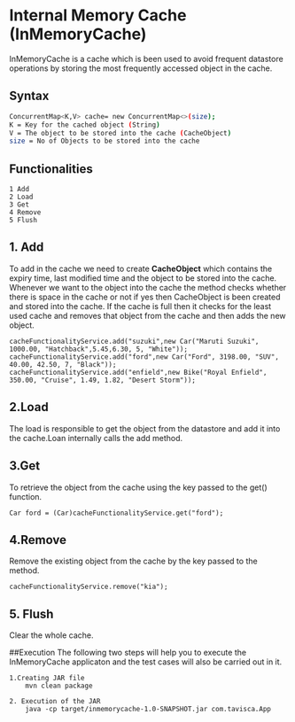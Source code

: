 # Internal Memory Cache (InMemoryCache)

InMemoryCache is a cache which is been used to avoid frequent datastore operations by storing the most frequently accessed object in the cache.
## Syntax

```bash
ConcurrentMap<K,V> cache= new ConcurrentMap<>(size);
K = Key for the cached object (String)
V = The object to be stored into the cache (CacheObject)
size = No of Objects to be stored into the cache
```

## Functionalities

```
1 Add
2 Load
3 Get
4 Remove
5 Flush
```

## 1. Add
 To add in the cache we need to create <b>CacheObject</b> which contains the expiry time, last modified time and the object to be stored into the cache. Whenever we want to the object into the cache the method checks whether there is space in the cache or not if yes then CacheObject is been created and stored into the cache. If the cache is full then it checks for the least used cache and removes that object from the cache and then adds the new object.
 
```
cacheFunctionalityService.add("suzuki",new Car("Maruti Suzuki", 1000.00, "Hatchback",5.45,6.30, 5, "White"));
cacheFunctionalityService.add("ford",new Car("Ford", 3198.00, "SUV", 40.00, 42.50, 7, "Black"));
cacheFunctionalityService.add("enfield",new Bike("Royal Enfield", 350.00, "Cruise", 1.49, 1.82, "Desert Storm"));
```
## 2.Load
The load is responsible to get the object from the datastore and add it into the cache.Loan internally calls the add method.

## 3.Get
To retrieve the object from the cache using the key passed to the get() function.

```
Car ford = (Car)cacheFunctionalityService.get("ford");
```
## 4.Remove
Remove the existing object from the cache by the key passed to the method.

```
cacheFunctionalityService.remove("kia");
```
## 5. Flush
Clear the whole cache.

##Execution
The following two steps will help you to execute the InMemoryCache applicaton and the test cases will also be carried out in it.

```
1.Creating JAR file
	mvn clean package
	
2. Execution of the JAR
	java -cp target/inmemorycache-1.0-SNAPSHOT.jar com.tavisca.App
```